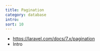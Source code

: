 ```yaml
---
title: Pagination
category: database
intro: 
sort: 10
---
```


- https://laravel.com/docs/7.x/pagination
- Intro
